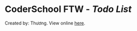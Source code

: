 # CoderSchool FTW - *Todo List*
Created by: Thương. View online [here](https://loving-lamport-0b4082.netlify.com/).
